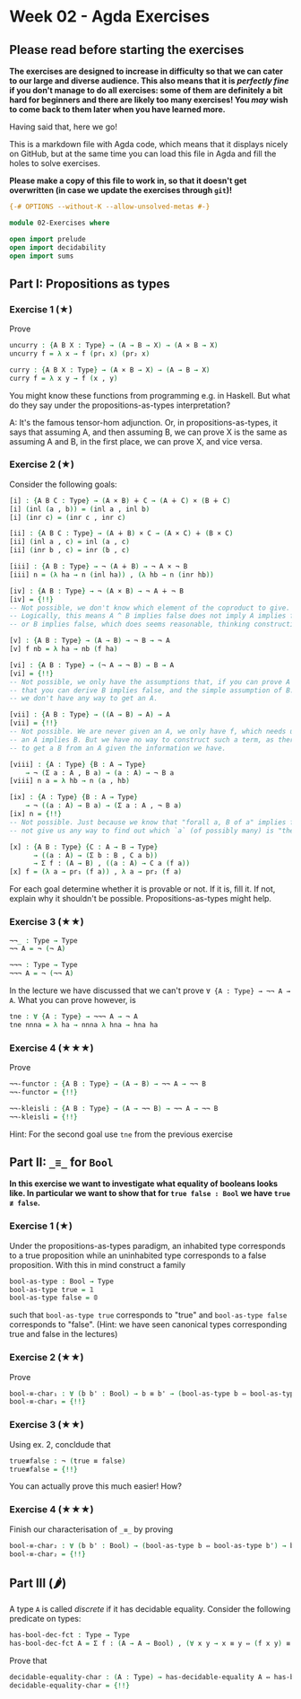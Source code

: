# Week 02 - Agda Exercises

## Please read before starting the exercises

**The exercises are designed to increase in difficulty so that we can cater to
our large and diverse audience. This also means that it is *perfectly fine* if
you don't manage to do all exercises: some of them are definitely a bit hard for
beginners and there are likely too many exercises! You *may* wish to come back
to them later when you have learned more.**

Having said that, here we go!

This is a markdown file with Agda code, which means that it displays nicely on
GitHub, but at the same time you can load this file in Agda and fill the holes
to solve exercises.

**Please make a copy of this file to work in, so that it doesn't get overwritten
  (in case we update the exercises through `git`)!**

```agda
{-# OPTIONS --without-K --allow-unsolved-metas #-}

module 02-Exercises where

open import prelude
open import decidability
open import sums
```

## Part I: Propositions as types


### Exercise 1 (★)

Prove
```agda
uncurry : {A B X : Type} → (A → B → X) → (A × B → X)
uncurry f = λ x → f (pr₁ x) (pr₂ x)

curry : {A B X : Type} → (A × B → X) → (A → B → X)
curry f = λ x y → f (x , y)
```
You might know these functions from programming e.g. in Haskell.
But what do they say under the propositions-as-types interpretation?

A: It's the famous tensor-hom adjunction. Or, in propositions-as-types, it says that
assuming A, and then assuming B, we can prove X is the same as assuming A and B,
in the first place, we can prove X, and vice versa.

### Exercise 2 (★)

Consider the following goals:
```agda
[i] : {A B C : Type} → (A × B) ∔ C → (A ∔ C) × (B ∔ C)
[i] (inl (a , b)) = (inl a , inl b)
[i] (inr c) = (inr c , inr c)

[ii] : {A B C : Type} → (A ∔ B) × C → (A × C) ∔ (B × C)
[ii] (inl a , c) = inl (a , c)
[ii] (inr b , c) = inr (b , c)

[iii] : {A B : Type} → ¬ (A ∔ B) → ¬ A × ¬ B
[iii] n = (λ ha → n (inl ha)) , (λ hb → n (inr hb))

[iv] : {A B : Type} → ¬ (A × B) → ¬ A ∔ ¬ B
[iv] = {!!}
-- Not possible, we don't know which element of the coproduct to give.
-- Logically, this means A ^ B implies false does not imply A implies false,
-- or B implies false, which does seems reasonable, thinking constructively.

[v] : {A B : Type} → (A → B) → ¬ B → ¬ A
[v] f nb = λ ha → nb (f ha)

[vi] : {A B : Type} → (¬ A → ¬ B) → B → A
[vi] = {!!}
-- Not possible, we only have the assumptions that, if you can prove A implies false,
-- that you can derive B implies false, and the simple assumption of B. Crucially,
-- we don't have any way to get an A.

[vii] : {A B : Type} → ((A → B) → A) → A
[vii] = {!!}
-- Not possible. We are never given an A, we only have f, which needs us to give it
-- an A implies B. But we have no way to construct such a term, as there is no way
-- to get a B from an A given the information we have.

[viii] : {A : Type} {B : A → Type}
    → ¬ (Σ a ꞉ A , B a) → (a : A) → ¬ B a
[viii] n a = λ hb → n (a , hb)

[ix] : {A : Type} {B : A → Type}
    → ¬ ((a : A) → B a) → (Σ a ꞉ A , ¬ B a)
[ix] n = {!!}
-- Not possible. Just because we know that "forall a, B of a" implies false, that does
-- not give us any way to find out which `a` (of possibly many) is "the" `a` that fails.

[x] : {A B : Type} {C : A → B → Type}
      → ((a : A) → (Σ b ꞉ B , C a b))
      → Σ f ꞉ (A → B) , ((a : A) → C a (f a))
[x] f = (λ a → pr₁ (f a)) , λ a → pr₂ (f a)
```
For each goal determine whether it is provable or not.
If it is, fill it. If not, explain why it shouldn't be possible.
Propositions-as-types might help.


### Exercise 3 (★★)

```agda
¬¬_ : Type → Type
¬¬ A = ¬ (¬ A)

¬¬¬ : Type → Type
¬¬¬ A = ¬ (¬¬ A)
```
In the lecture we have discussed that we can't  prove `∀ {A : Type} → ¬¬ A → A`.
What you can prove however, is
```agda
tne : ∀ {A : Type} → ¬¬¬ A → ¬ A
tne nnna = λ ha → nnna λ hna → hna ha
```


### Exercise 4 (★★★)
Prove
```agda
¬¬-functor : {A B : Type} → (A → B) → ¬¬ A → ¬¬ B
¬¬-functor = {!!}

¬¬-kleisli : {A B : Type} → (A → ¬¬ B) → ¬¬ A → ¬¬ B
¬¬-kleisli = {!!}
```
Hint: For the second goal use `tne` from the previous exercise





## Part II: `_≡_` for `Bool`

**In this exercise we want to investigate what equality of booleans looks like.
In particular we want to show that for `true false : Bool` we have `true ≢ false`.**

### Exercise 1 (★)

Under the propositions-as-types paradigm, an inhabited type corresponds
to a true proposition while an uninhabited type corresponds to a false proposition.
With this in mind construct a family
```agda
bool-as-type : Bool → Type
bool-as-type true = 𝟙
bool-as-type false = 𝟘
```
such that `bool-as-type true` corresponds to "true" and
`bool-as-type false` corresponds to "false". (Hint:
we have seen canonical types corresponding true and false in the lectures)


### Exercise 2 (★★)

Prove
```agda
bool-≡-char₁ : ∀ (b b' : Bool) → b ≡ b' → (bool-as-type b ⇔ bool-as-type b')
bool-≡-char₁ = {!!}
```


### Exercise 3 (★★)

Using ex. 2, concldude that
```agda
true≢false : ¬ (true ≡ false)
true≢false = {!!}
```
You can actually prove this much easier! How?


### Exercise 4 (★★★)

Finish our characterisation of `_≡_` by proving
```agda
bool-≡-char₂ : ∀ (b b' : Bool) → (bool-as-type b ⇔ bool-as-type b') → b ≡ b'
bool-≡-char₂ = {!!}
```


## Part III (🌶)
A type `A` is called *discrete* if it has decidable equality.
Consider the following predicate on types:
```agda
has-bool-dec-fct : Type → Type
has-bool-dec-fct A = Σ f ꞉ (A → A → Bool) , (∀ x y → x ≡ y ⇔ (f x y) ≡ true)
```
Prove that
```agda
decidable-equality-char : (A : Type) → has-decidable-equality A ⇔ has-bool-dec-fct A
decidable-equality-char = {!!}
```
